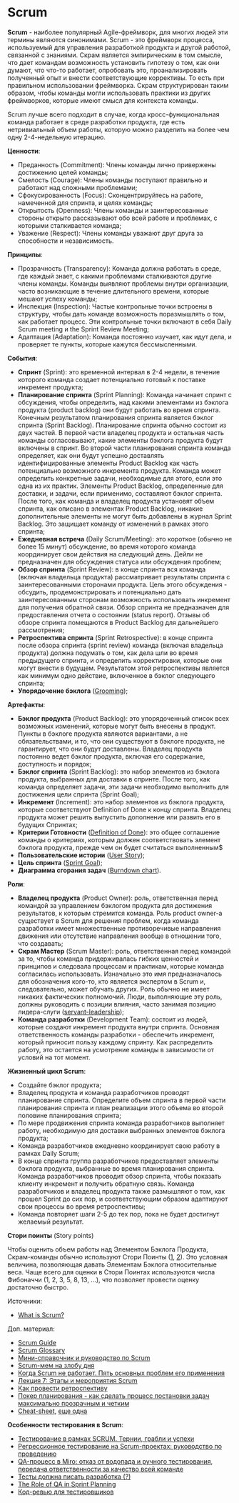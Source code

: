 # Scrum

**Scrum** - наиболее популярный Agile-фреймворк, для многих людей эти термины являются синонимами. Scrum - это фреймворк процесса, используемый для управления разработкой продукта и другой работой, связанной с знаниями. Скрам является эмпирическим в том смысле, что дает командам возможность установить гипотезу о том, как они думают, что что-то работает, опробовать это, проанализировать полученный опыт и внести соответствующие коррективы. То есть при правильном использовании фреймворка. Скрам структурирован таким образом, чтобы команды могли использовать практики из других фреймворков, которые имеют смысл для контекста команды.

Scrum лучше всего подходит в случае, когда кросс-функциональная команда работает в среде разработки продукта, где есть нетривиальный объем работы, которую можно разделить на более чем одну 2-4-недельную итерацию.

**Ценности**:

* Преданность (Commitment): Члены команды лично привержены достижению целей команды;
* Смелость (Courage): Члены команды поступают правильно и работают над сложными проблемами;
* Сфокусированность (Focus): Сконцентрируйтесь на работе, намеченной для спринта, и целях команды;
* Открытость (Openness): Члены команды и заинтересованные стороны открыто рассказывают обо всей работе и проблемах, с которыми сталкивается команда;
* Уважение (Respect): Члены команды уважают друг друга за способности и независимость.

**Принципы**:

* Прозрачность (Transparency): Команда должна работать в среде, где каждый знает, с какими проблемами сталкиваются другие члены команды. Команды выявляют проблемы внутри организации, часто возникающие в течение длительного времени, которые мешают успеху команды;
* Инспекция (Inspection): Частые контрольные точки встроены в структуру, чтобы дать команде возможность поразмышлять о том, как работает процесс. Эти контрольные точки включают в себя Daily Scrum meeting и the Sprint Review Meeting;
* Адаптация (Adaptation): Команда постоянно изучает, как идут дела, и проверяет те пункты, которые кажутся бессмысленными.

**События**:

* **Спринт** (Sprint): это временной интервал в 2-4 недели, в течение которого команда создает потенциально готовый к поставке инкремент продукта;
* **Планирование спринта** (Sprint Planning): Команда начинает спринт с обсуждения, чтобы определить, над какими элементами из бэклога продукта (product backlog) они будут работать во время спринта. Конечным результатом планирования спринта является бэклог спринта (Sprint Backlog). Планирование спринта обычно состоит из двух частей. В первой части владелец продукта и остальная часть команды согласовывают, какие элементы бэклога продукта будут включены в спринт. Во второй части планирования спринта команда определяет, как они будут успешно доставлять идентифицированные элементы Product Backlog как часть потенциально возможного инкремента продукта. Команда может определить конкретные задачи, необходимые для этого, если это одна из их практик. Элементы Product Backlog, определенные для доставки, и задачи, если применимо, составляют бэклог спринта. После того, как команда и владелец продукта установят объем спринта, как описано в элементах Product Backlog, никакие дополнительные элементы не могут быть добавлены в журнал Sprint Backlog. Это защищает команду от изменений в рамках этого спринта;
* **Ежедневная встреча** (Daily Scrum/Meeting): это короткое (обычно не более 15 минут) обсуждение, во время которого команда координирует свои действия на следующий день. Дейли не предназначен для обсуждения статуса или обсуждения проблем;
* **Обзор спринта** (Sprint Review): в конце спринта вся команда (включая владельца продукта) рассматривает результаты спринта с заинтересованными сторонами продукта. Цель этого обсуждения - обсудить, продемонстрировать и потенциально дать заинтересованным сторонам возможность использовать инкремент для получения обратной связи. Обзор спринта не предназначен для предоставления отчета о состоянии (status report). Отзывы об обзоре спринта помещаются в Product Backlog для дальнейшего рассмотрения;
* **Ретроспектива спринта** (Sprint Retrospective): в конце спринта после обзора спринта (sprint review) команда (включая владельца продукта) должна подумать о том, как дела шли во время предыдущего спринта, и определить корректировки, которые они могут внести в будущем. Результатом этой ретроспективы является как минимум одно действие, включенное в бэклог следующего спринта;
* **Упорядочение бэклога** ([Grooming](https://medium.com/pepegramming/pepegramming-%D1%82%D0%B5%D1%85%D0%BD%D0%B8%D1%87%D0%B5%D1%81%D0%BA%D0%B8%D0%B9-%D0%B3%D1%80%D1%83%D0%BC%D0%B8%D0%BD%D0%B3-9385b0786a3d));

**Артефакты**:

* **Бэклог продукта** (Product Backlog): это упорядоченный список всех возможных изменений, которые могут быть внесены в продукт. Пункты в бэклоге продукта являются вариантами, а не обязательствами, и то, что они существуют в бэклоге продукта, не гарантирует, что они будут доставлены. Владелец продукта постоянно ведет бэклог продукта, включая его содержание, доступность и порядок;
* **Бэклог спринта** (Sprint Backlog): это набор элементов из бэклога продукта, выбранных для доставки в спринте. После того, как команда определяет задачи, эти задачи необходимо выполнить для достижения цели спринта (Sprint Goal);
* **Инкремент** (Increment): это набор элементов из бэклога продукта, которые соответствуют Definition of Done к концу спринта. Владелец продукта может решить выпустить дополнение или развить его в будущих Спринтах;
* **Критерии Готовности** ([Definition of Done](https://tryqa.com/what-is-definition-of-done-test-levels-in-agile-software/)): это общее соглашение команды о критериях, которым должен соответствовать элемент бэклога продукта, прежде чем он будет считаться выполненным$
* **Пользовательские истории** ([User Story](https://ru.wikipedia.org/wiki/%D0%9F%D0%BE%D0%BB%D1%8C%D0%B7%D0%BE%D0%B2%D0%B0%D1%82%D0%B5%D0%BB%D1%8C%D1%81%D0%BA%D0%B8%D0%B5\_%D0%B8%D1%81%D1%82%D0%BE%D1%80%D0%B8%D0%B8));
* **Цель спринта** ([Sprint Goal](https://scrumtrek.ru/blog/agile-scrum/scrum-glossary/3724/sprint-goal/));
* **Диаграмма сгорания задач** ([Burndown chart](https://ru.wikipedia.org/wiki/%D0%94%D0%B8%D0%B0%D0%B3%D1%80%D0%B0%D0%BC%D0%BC%D0%B0\_%D1%81%D0%B3%D0%BE%D1%80%D0%B0%D0%BD%D0%B8%D1%8F\_%D0%B7%D0%B0%D0%B4%D0%B0%D1%87)).

**Роли**:

* **Владелец продукта** (Product Owner): роль, ответственная перед командой за управлением бэклогом продукта для достижения результатов, к которым стремится команда. Роль product owner-а существует в Scrum для решения проблем, когда команда разработки имеет множественные противоречивые направления движения или отсутствие направления вообще в отношении того, что создавать;
* **Скрам Мастер** (Scrum Master): роль, ответственная перед командой за то, чтобы команда придерживалась гибких ценностей и принципов и следовала процессам и практикам, которые команда согласилась использовать. Изначально это имя предназначалось для обозначения кого-то, кто является экспертом в Scrum и, следовательно, может обучать других. Роль обычно не имеет никаких фактических полномочий. Люди, выполняющие эту роль, должны руководить с позиции влияния, часто занимая позицию лидера-слуги ([servant-leadership](https://en.wikipedia.org/wiki/Servant\_leadership));
* **Команда разработки** (Development Team): состоит из людей, которые создают инкремент продукта внутри спринта. Основная ответственность команды разработки - обеспечить инкремент, который приносит пользу каждому спринту. Как распределить работу, это остается на усмотрение команды в зависимости от условий на тот момент.

**Жизненный цикл Scrum**:&#x20;

* Создайте бэклог продукта;
* Владелец продукта и команда разработчиков проводят планирование спринта. Определите объем спринта в первой части планирования спринта и план реализации этого объема во второй половине планирования спринта;
* По мере продвижения спринта команда разработчиков выполняет работу, необходимую для доставки выбранных элементов бэклога продукта;
* Команда разработчиков ежедневно координирует свою работу в рамках Daily Scrum;
* В конце спринта группа разработчиков предоставляет элементы бэклога продукта, выбранные во время планирования спринта. Команда разработчиков проводит обзор спринта, чтобы показать клиенту инкремент и получить обратную связь. Команда разработчиков и владелец продукта также размышляют о том, как прошел Sprint до сих пор, и соответствующим образом адаптируют свои процессы во время ретроспективы;
* Команда повторяет шаги 2-5 до тех пор, пока не будет достигнут желаемый результат.

**Стори поинты** (Story points)

Чтобы оценить объем работы над Элементом Бэклога Продукта, Скрам-команды обычно используют Стори Поинты ([1](https://scrumtrek.ru/blog/agile-scrum/scrum-glossary/3788/story-points/), [2](https://insurfing.ru/2020/04/25/story-points/)). Это условная величина, позволяющая давать Элементам Бэклога относительные веса. Чаще всего для оценки в Стори Поинтах используются числа Фибоначчи (1, 2, 3, 5, 8, 13, …), что позволяет провести оценку достаточно быстро.

Источники:

* [What is Scrum?](https://www.agilealliance.org/glossary/scrum/#q=\~\(infinite\~false\~filters\~\(postType\~\(\~'page\~'post\~'aa\_book\~'aa\_event\_session\~'aa\_experience\_report\~'aa\_glossary\~'aa\_research\_paper\~'aa\_video\)\~tags\~\(\~'scrum\)\)\~searchTerm\~'\~sort\~false\~sortDirection\~'asc\~page\~1\))

Доп. материал:

* [Scrum Guide](https://scrumguides.org/scrum-guide.html)
* [Scrum Glossary](https://www.scrum.org/resources/scrum-glossary)
* [Мини-справочник и руководство по Scrum](https://habr.com/ru/post/464861/)
* [Scrum-мем на злобу дня](https://habr.com/ru/post/526822/)
* [Когда Scrum не работает. Пять основных проблем его применения](https://dou.ua/lenta/columns/main-scrum-problems/)
* [Лекция 7: Этапы и мероприятия Scrum](https://intuit.ru/studies/courses/3590/832/lecture/31182?page=1)
* [Как провести ретроспективу](https://webmisha.medium.com/%D0%BA%D0%B0%D0%BA-%D0%BF%D1%80%D0%BE%D0%B2%D0%B5%D1%81%D1%82%D0%B8-%D1%80%D0%B5%D1%82%D1%80%D0%BE%D1%81%D0%BF%D0%B5%D0%BA%D1%82%D0%B8%D0%B2%D1%83-93124778247)
* [Покер планирования - как сделать процесс постановки задач максимально прозрачным и четким](https://habr.com/ru/company/retailrocket/blog/334256/)
* [Cheat-sheet](https://pin.it/7BBtXxG), [еще одна](https://www.pinterest.ru/pin/641059328205796599/)

**Особенности тестирования в Scrum**:

* [Тестирование в рамках SCRUM. Тернии, грабли и успехи](https://habr.com/ru/company/livetyping/blog/307860/)
* [Регрессионное тестирование на Scrum-проектах: руководство по проведению](https://habr.com/ru/post/563918/)
* [QA-процесс в Miro: отказ от водопада и ручного тестирования, передача ответственности за качество всей команде](https://habr.com/ru/company/miro/blog/505282/)
* [Тесты должна писать разработка (?)](https://habr.com/ru/company/yandex\_praktikum/blog/543262/)
* [The Role of QA in Sprint Planning](https://www.mindfulqa.com/qa-sprint-planning/)
* [Код-ревью для тестировщиков](https://www.software-testing.ru/library/testing/general-testing/2796-code-reviews-for-testers)
